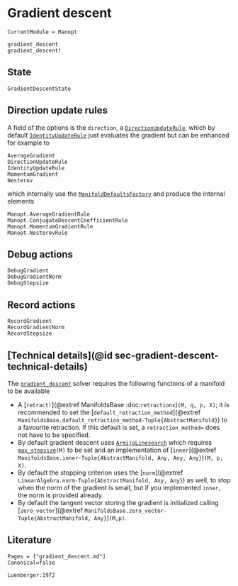 # Gradient descent

```@meta
CurrentModule = Manopt
```

```@docs
gradient_descent
gradient_descent!
```

## State

```@docs
GradientDescentState
```

## Direction update rules

A field of the options is the `direction`, a [`DirectionUpdateRule`](@ref), which by default [`IdentityUpdateRule`](@ref) just evaluates the gradient but can be enhanced for example to

```@docs
AverageGradient
DirectionUpdateRule
IdentityUpdateRule
MomentumGradient
Nesterov
```

which internally use the [`ManifoldDefaultsFactory`](@ref) and produce the internal
elements

```@docs
Manopt.AverageGradientRule
Manopt.ConjugateDescentCoefficientRule
Manopt.MomentumGradientRule
Manopt.NesterovRule
```

## Debug actions

```@docs
DebugGradient
DebugGradientNorm
DebugStepsize
```

## Record actions

```@docs
RecordGradient
RecordGradientNorm
RecordStepsize
```

## [Technical details](@id sec-gradient-descent-technical-details)

The [`gradient_descent`](@ref) solver requires the following functions of a manifold to be available

* A [`retract!`](@extref ManifoldsBase :doc:`retractions`)`(M, q, p, X)`; it is recommended to set the [`default_retraction_method`](@extref `ManifoldsBase.default_retraction_method-Tuple{AbstractManifold}`) to a favourite retraction. If this default is set, a `retraction_method=` does not have to be specified.
* By default gradient descent uses [`ArmijoLinesearch`](@ref) which requires [`max_stepsize`](@ref)`(M)` to be set and an implementation of [`inner`](@extref `ManifoldsBase.inner-Tuple{AbstractManifold, Any, Any, Any}`)`(M, p, X)`.
* By default the stopping criterion uses the [`norm`](@extref `LinearAlgebra.norm-Tuple{AbstractManifold, Any, Any}`) as well, to stop when the norm of the gradient is small, but if you implemented `inner`, the norm is provided already.
* By default the tangent vector storing the gradient is initialized calling [`zero_vector`](@extref `ManifoldsBase.zero_vector-Tuple{AbstractManifold, Any}`)`(M,p)`.

## Literature

```@bibliography
Pages = ["gradient_descent.md"]
Canonical=false

Luenberger:1972
```
